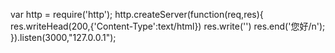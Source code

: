 var http = require('http');
http.createServer(function(req,res){
	res.writeHead(200,{'Content-Type':text/html})
	res.write('<head><meta charset="utf-8"/></head>')
	res.end('您好/n');
}).listen(3000,"127.0.0.1");

